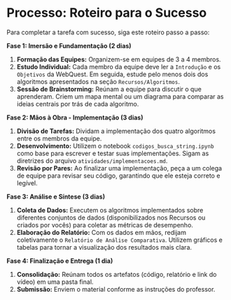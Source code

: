 # Processo: Roteiro para o Sucesso

Para completar a tarefa com sucesso, siga este roteiro passo a passo:

**Fase 1: Imersão e Fundamentação (2 dias)**

1.  **Formação das Equipes:** Organizem-se em equipes de 3 a 4 membros.
2.  **Estudo Individual:** Cada membro da equipe deve ler a `Introdução` e os `Objetivos` da WebQuest. Em seguida, estude pelo menos dois dos algoritmos apresentados na seção `Recursos/Algoritmos`.
3.  **Sessão de Brainstorming:** Reúnam a equipe para discutir o que aprenderam. Criem um mapa mental ou um diagrama para comparar as ideias centrais por trás de cada algoritmo.

**Fase 2: Mãos à Obra - Implementação (3 dias)**

1.  **Divisão de Tarefas:** Dividam a implementação dos quatro algoritmos entre os membros da equipe.
2.  **Desenvolvimento:** Utilizem o notebook `codigos_busca_string.ipynb` como base para escrever e testar suas implementações. Sigam as diretrizes do arquivo `atividades/implementacoes.md`.
3.  **Revisão por Pares:** Ao finalizar uma implementação, peça a um colega de equipe para revisar seu código, garantindo que ele esteja correto e legível.

**Fase 3: Análise e Síntese (3 dias)**

1.  **Coleta de Dados:** Executem os algoritmos implementados sobre diferentes conjuntos de dados (disponibilizados nos Recursos ou criados por vocês) para coletar as métricas de desempenho.
2.  **Elaboração do Relatório:** Com os dados em mãos, redijam coletivamente o `Relatório de Análise Comparativa`. Utilizem gráficos e tabelas para tornar a visualização dos resultados mais clara.

**Fase 4: Finalização e Entrega (1 dia)**

1.  **Consolidação:** Reúnam todos os artefatos (código, relatório e link do vídeo) em uma pasta final.
2.  **Submissão:** Enviem o material conforme as instruções do professor.
